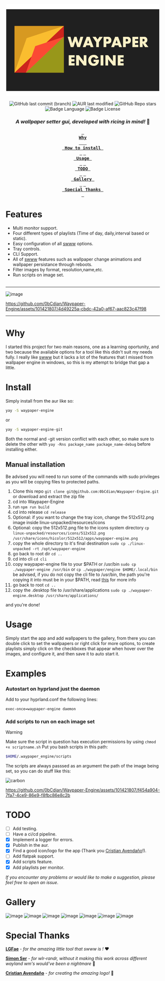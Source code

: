 <div align="center">
  <img src="./readme_files/Waypaper_Engine.png" width="500px" alt="banner"/>

![GitHub last commit (branch)](https://img.shields.io/github/last-commit/0bCdian/Waypaper-Engine/main?style=for-the-badge&logo=git&color=%2389B482)
![AUR last modified](https://img.shields.io/aur/last-modified/waypaper-engine?style=for-the-badge&logo=arch-linux&color=%23438287)
![GitHub Repo stars](https://img.shields.io/github/stars/0bCdian/Waypaper-Engine?style=for-the-badge&logo=github&color=%232AAEA3)
![Badge Language](https://img.shields.io/github/languages/top/0bCdian/Waypaper-Engine?style=for-the-badge&logo=typescript)
![Badge License](https://img.shields.io/github/license/0bCdian/Waypaper-Engine?style=for-the-badge&logo=gnu)

### _A wallpaper setter gui, developed with ricing in mind!_ 🍚

**[<kbd> <br> Why <br>  </kbd>](#why)**
**[<kbd> <br> How to install <br> </kbd>](#install)**
**[<kbd> <br> Usage <br> </kbd>](#usage)**
**[<kbd> <br> TODO <br> </kbd>](#todo)**
**[<kbd> <br> Gallery <br> </kbd>](#gallery)**
**[<kbd> <br> Special Thanks <br> </kbd>](#special-thanks)**

</div>

# Features

-   Multi monitor support.
-   Four different types of playlists (Time of day, daily,interval based or static).
-   Easy configuration of all [swww](https://github.com/Horus645/swww) options.
-   Tray controls.
-   CLI Support.
-   All of [swww](https://github.com/Horus645/swww) features such as wallpaper change animations and wallpaper persistance through reboots.
-   Filter images by format, resolution,name,etc.
-   Run scripts on image set.
    <br>
    <br>

---

![image](https://github.com/0bCdian/Waypaper-Engine/assets/101421807/40318ad6-aa5a-42c2-98c8-63d988069407)

https://github.com/0bCdian/Waypaper-Engine/assets/101421807/4d49225a-cbdc-42a0-af67-aac823c47f98

---

# Why

I started this project for two main reasons, one as a learning oportunity, and two because the available options for a tool like this didn't suit my needs fully. I really like [swww](https://github.com/Horus645/swww) but it lacks a lot of the features that I missed from wallpaper engine in windows, so this is my attempt to bridge that gap a little.

# Install

Simply install from the aur like so:

```bash
yay -S waypaper-engine
```

or

```bash
yay -S waypaper-engine-git
```

Both the normal and -git version conflict with each other, so make sure to delete the other with `yay -Rns package_name package_name-debug` before installing either.

## Manual installation

Be advised you will need to run some of the commands with sudo privileges as you will be copying files to protected paths.

1. Clone this repo `git clone git@github.com:0bCdian/Waypaper-Engine.git` or download and extract the zip file
2. cd into Waypaper-Engine
3. run `npm run build`
4. cd into release `cd release`
5. Optional: if you want to change the tray icon, change the 512x512.png image inside linux-unpacked/resources/icons
6. Optional: copy the 512x512.png file to the icons system directory `cp linux-unpacked/resources/icons/512x512.png /usr/share/icons/hicolor/512x512/apps/waypaper-engine.png`
7. copy the whole directory to it's final destination `sudo cp ./linux-unpacked -rt /opt/waypaper-engine`
8. go back to root dir `cd ..`
9. cd into cli `cd cli`
10. copy waypaper-engine file to your $PATH or /usr/bin `sudo cp ./waypaper-engine /usr/bin` or `cp ./waypaper/engine $HOME/.local/bin` be advised, if you do not copy the cli file to /usr/bin, the path you're copying it into must be in your $PATH, read [this](https://askubuntu.com/questions/551990/what-does-path-mean) for more info
11. go back to root `cd ..`
12. copy the .desktop file to /usr/share/applications `sudo cp ./waypaper-engine.desktop /usr/share/applications/`

and you're done!

# Usage

Simply start the app and add wallpapers to the gallery, from there you can double click to set the wallpapers or right click for more options, to create playlists simply click on the checkboxes that appear when hover over the images, and configure it, and then save it to auto start it.

# Examples

### Autostart on hyprland just the daemon

Add to your hyprland.conf the following lines:

```bash
exec-once=waypaper-engine daemon
```

### Add scripts to run on each image set

> [!WARNING]
> Make sure the script in question has execution permissions by using `chmod +x scriptname.sh`
> Put you bash scripts in this path:

```bash
$HOME/.waypaper_engine/scripts
```

The scripts are always passsed as an argument the path of the image being set, so you can do stuff like this:

![carbon](https://github.com/0bCdian/Waypaper-Engine/assets/101421807/c594babf-198a-47a0-8dce-5fd8d64b862c)

https://github.com/0bCdian/Waypaper-Engine/assets/101421807/f454a904-7fa7-4ce9-86e9-f8fbc86e8c2b

# TODO

-   [ ] Add testing.
-   [ ] Have a ci/cd pipeline.
-   [x] Implement a logger for errors.
-   [x] Publish in the aur.
-   [x] Find a good icon/logo for the app (Thank you [Cristian Avendaño](https://github.com/c-avendano)!).
-   [ ] Add flatpak support.
-   [x] Add scripts feature.
-   [x] Add playlists per monitor.

_If you encounter any problems or would like to make a suggestion, please feel free to open an issue_.

# Gallery

![image](https://github.com/0bCdian/Waypaper-Engine/assets/101421807/d78b9373-daf8-401a-8e85-cd1e286b31ce)
![image](https://github.com/0bCdian/Waypaper-Engine/assets/101421807/aceae307-7a2a-430e-a357-c710bb660eb7)
![image](https://github.com/0bCdian/Waypaper-Engine/assets/101421807/c78b7fc9-48a6-4ffa-b07f-a58f73ca91b6)
![image](https://github.com/0bCdian/Waypaper-Engine/assets/101421807/cb6afa04-b577-46a6-ba53-70fdf304c1b6)
![image](https://github.com/0bCdian/Waypaper-Engine/assets/101421807/51e2e981-8916-475e-92cd-b33e4a9bbaa5)
![image](https://github.com/0bCdian/Waypaper-Engine/assets/101421807/495d6702-7ce9-4d5b-9870-5cf0d2aa56bb)
![image](https://github.com/0bCdian/Waypaper-Engine/assets/101421807/ba5993ff-ea36-4594-bc77-671c082f09c2)

# Special Thanks

**[LGFae](https://github.com/LGFae)** - _for the amazing little tool that swww is !_ ❤️

**[Simon Ser](https://git.sr.ht/~emersion/)** - _for wlr-randr, without it making this work across different wayland wm's would've been a nightmare_ 🥲

**[Cristian Avendaño](https://github.com/c-avendano)** - _for creating the amazing logo!_ 💪
